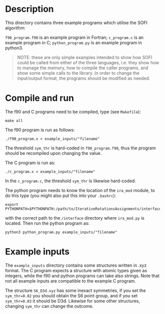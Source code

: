 # Description

This directory contains three example programs which utilise the SOFI algorithm:

 `f90_program.f90` is an example program in Fortran;
 `c_program.c` is an example program in C;
 `python_program.py` is an example program in python3.

> NOTE: these are only simple examples intended to show how SOFI could be called from either of the three languages, i.e. they show how to manage the memory, how to compile the caller programs, and show some simple calls to the library. In order to change the input/output format, the programs should be modified as needed.

# Compile and run

The f90 and C programs need to be compiled, type (see `Makefile`):

    make all

The f90 program is run as follows:

    ./f90_program.x < example_inputs/"filename"

The threshold `sym_thr` is hard-coded in `f90_program.f90`, thus the program should be recompiled upon changing the value.

The C program is run as:

    ./c_program.x < example_inputs/"filename"

In the `c_program.c`, the threshold `sym_thr` is likewise hard-coded.

The python program needs to know the location of the `ira_mod` module, to do this type (you might also put this into your `.bashrc`):

    export PYTHONPATH=$PYTHONPATH:/path/to/IterativeRotationsAssignments/interface

with the correct path to the `/interface` directory where `ira_mod.py` is located.
Then run the python program as:

    python3 python_program.py example_inputs/"filename"

# Example inputs

The `example_inputs` directory contains some structures written in .xyz format. The C program expects
a structure with atomic types given as integers, while the f90 and python programs can take also strings.
Note that not all example inputs are compatible to the example C program.

The structure `S6_D3d.xyz` has some inexact symmetries, if you set the `sym_thr=0.02` you should obtain the S6 point group, and if you set `sym_thr=0.03` it should be D3d. Likewise for some other structures, changing `sym_thr` can change the outcome.

